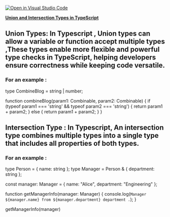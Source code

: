 [![Open in Visual Studio Code](https://classroom.github.com/assets/open-in-vscode-2e0aaae1b6195c2367325f4f02e2d04e9abb55f0b24a779b69b11b9e10269abc.svg)](https://classroom.github.com/online_ide?assignment_repo_id=16982817&assignment_repo_type=AssignmentRepo)

**<u>Union and Intersection Types in TypeScript</u>**

## Union Types: In Typescript , Union types can allow a variable or function accept multiple types ,These types enable more flexible and powerful type checks in TypeScript, helping developers ensure correctness while keeping code versatile.

### For an example :

type CombineBlog = string | number;

function combineBlog(param1: Combinable, param2: Combinable) {
if (typeof param1 === 'string' && typeof param2 === 'string') {
return param1 + param2;
} else {
return param1 + param2;
}
}

## Intersection Type : In Typescript, An intersection type combines multiple types into a single type that includes all properties of both types.

### For an example : 
type Person = { name: string };
type Manager = Person & { department: string };

const manager: Manager = {
    name: "Alice",
    department: "Engineering"
};

function getManagerInfo(manager: Manager) {
    console.log(`Manager ${manager.name} from ${manager.department} department .`);
}

getManagerInfo(manager)